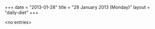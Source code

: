 +++
date = "2013-01-28"
title = "28 January 2013 (Monday)"
layout = "daily-diet"
+++


\<no entries\>

